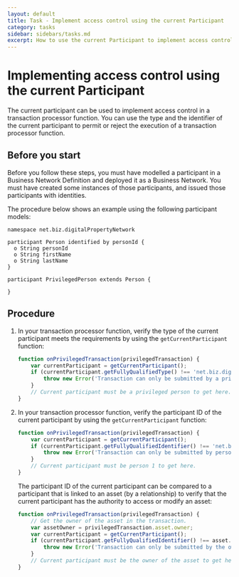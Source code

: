 ```yaml
---
layout: default
title: Task - Implement access control using the current Participant
category: tasks
sidebar: sidebars/tasks.md
excerpt: How to use the current Participant to implement access control
---
```


# Implementing access control using the current Participant

The current participant can be used to implement access control in a transaction
processor function. You can use the type and the identifier of the current
participant to permit or reject the execution of a transaction processor function.

## Before you start

Before you follow these steps, you must have modelled a participant in a Business
Network Definition and deployed it as a Business Network. You must have created
some instances of those participants, and issued those participants with identities.

The procedure below shows an example using the following participant models:

```
namespace net.biz.digitalPropertyNetwork

participant Person identified by personId {
  o String personId
  o String firstName
  o String lastName
}

participant PrivilegedPerson extends Person {

}
```

## Procedure

1. In your transaction processor function, verify the type of the current participant
   meets the requirements by using the `getCurrentParticipant` function:

   ```javascript
   function onPrivilegedTransaction(privilegedTransaction) {
       var currentParticipant = getCurrentParticipant();
       if (currentParticipant.getFullyQualifiedType() !== 'net.biz.digitalPropertyNetwork.PrivilegedPerson') {
           throw new Error('Transaction can only be submitted by a privileged person');
       }
       // Current participant must be a privileged person to get here.
   }
   ```

2. In your transaction processor function, verify the participant ID of the current
   participant by using the `getCurrentParticipant` function:

   ```javascript
   function onPrivilegedTransaction(privilegedTransaction) {
       var currentParticipant = getCurrentParticipant();
       if (currentParticipant.getFullyQualifiedIdentifier() !== 'net.biz.digitalPropertyNetwork.Person#PERSON_1') {
           throw new Error('Transaction can only be submitted by person 1');
       }
       // Current participant must be person 1 to get here.
   }
   ```

   The participant ID of the current participant can be compared to a participant
   that is linked to an asset (by a relationship) to verify that the current
   participant has the authority to access or modify an asset:

   ```javascript
   function onPrivilegedTransaction(privilegedTransaction) {
       // Get the owner of the asset in the transaction.
       var assetOwner = privilegedTransaction.asset.owner;
       var currentParticipant = getCurrentParticipant();
       if (currentParticipant.getFullyQualifiedIdentifier() !== asset.owner.getFullyQualifiedIdentifier()) {
           throw new Error('Transaction can only be submitted by the owner of the asset');
       }
       // Current participant must be the owner of the asset to get here.
   }
   ```
